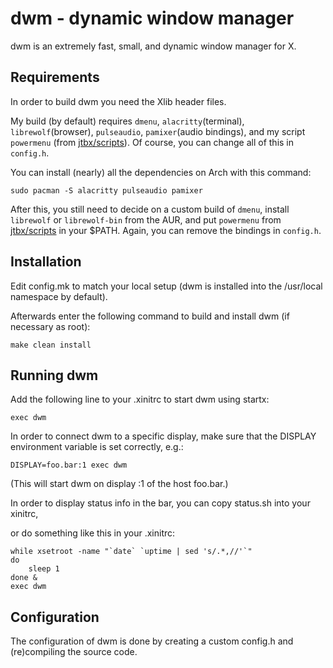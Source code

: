 # dwm - dynamic window manager

dwm is an extremely fast, small, and dynamic window manager for X.


## Requirements

In order to build dwm you need the Xlib header files.

My build (by default) requires `dmenu`, `alacritty`(terminal), `librewolf`(browser), `pulseaudio`, `pamixer`(audio bindings), and my script `powermenu` (from [jtbx/scripts](https://github.com/jtbx/scripts)). Of course, you can change all of this in `config.h`.

You can install (nearly) all the dependencies on Arch with this command:

    sudo pacman -S alacritty pulseaudio pamixer

After this, you still need to decide on a custom build of `dmenu`, install `librewolf` or `librewolf-bin` from the AUR, and put `powermenu` from [jtbx/scripts](https://github.com/jtbx/scripts) in your $PATH. Again, you can remove the bindings in `config.h`.

## Installation

Edit config.mk to match your local setup (dwm is installed into
the /usr/local namespace by default).

Afterwards enter the following command to build and install dwm (if
necessary as root):

    make clean install


## Running dwm

Add the following line to your .xinitrc to start dwm using startx:

    exec dwm

In order to connect dwm to a specific display, make sure that
the DISPLAY environment variable is set correctly, e.g.:

    DISPLAY=foo.bar:1 exec dwm

(This will start dwm on display :1 of the host foo.bar.)

In order to display status info in the bar, you can copy status.sh into your xinitrc,

or do something like this in your .xinitrc:

    while xsetroot -name "`date` `uptime | sed 's/.*,//'`"
    do
        sleep 1
    done &
    exec dwm


## Configuration

The configuration of dwm is done by creating a custom config.h
and (re)compiling the source code.
